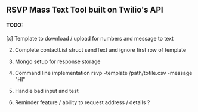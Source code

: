 ## RSVP Mass Text Tool built on Twilio's API


#### TODO:
[x] Template to download / upload for numbers and message to text

2) Complete contactList struct sendText and ignore first row of template

3) Mongo setup for response storage

4) Command line implementation rsvp -template /path/tofile.csv -message "HI"

5) Handle bad input and test

6) Reminder feature / ability to request address / details ?
